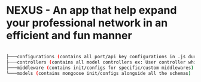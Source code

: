 # NEXUS - An app that help expand your professional network in an efficient and fun manner

``` bash

├───configurations (contains all port/api key configurations in .js during dev & .env during production) 
├───controllers (contains all model controllers ex: User controller which controlls all of the users CRUD operations and so on)
├───middleware (contains init/configs for specific/custom middlewares)  
└───models (contains mongoose init/configs alongside all the schemas)

```
